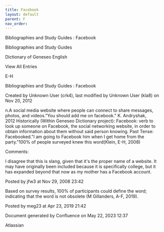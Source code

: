 ```yaml
---
title: Facebook
layout: default
parent: F
nav_order:
---
```


Bibliographies and Study Guides : Facebook

Bibliographies and Study Guides

Dictionary of Geneseo English

View All Entries

E-H

Bibliographies and Study Guides : Facebook

Created by  Unknown User (crk4), last modified by  Unknown User (kla8) on Nov 20, 2012

n.A social media website where people can connect to share messages, photos, and videos.&quot;You should add me on facebook.&quot; K. Andryshak, 2012 Historically (Within Geneseo Dictionary project): Facebook: verb to look up someone on Facebook, the social networking website, in order to obtain information about them without said person knowing. Past Tense: Facebooked.&quot;I am going to Facebook him when I get home from the party.&quot;100% of people surveyed knew this word(Klein, E-H, 2008)

Comments:

I disagree that this is slang, given that it's the proper name of a website. It may have originally been included because it is specifically college, but it has expanded beyond that now as my mother has a Facebook account.

Posted by jfw3 at Nov 29, 2008 23:42

Based on survey results, 100% of participants could define the word; indicating that the word is not obsolete (M Gillanders, A-F, 2019).

Posted by meg23 at Apr 23, 2019 21:42

Document generated by Confluence on May 22, 2023 12:37

Atlassian
